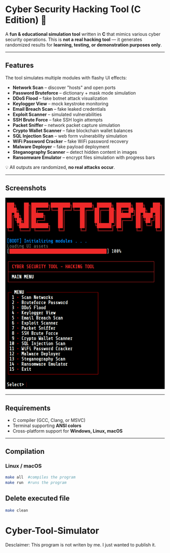 # Cyber Security Hacking Tool (C Edition) 🚀

A **fun & educational simulation tool** written in **C** that mimics various cyber security operations.
This is **not a real hacking tool** — it generates randomized results for **learning, testing, or demonstration purposes only**.

---

## Features

The tool simulates multiple modules with flashy UI effects:

- **Network Scan** – discover "hosts" and open ports
- **Password Bruteforce** – dictionary + mask mode simulation
- **DDoS Flood** – fake botnet attack visualization
- **Keylogger View** – mock keystroke monitoring
- **Email Breach Scan** – fake leaked credentials
- **Exploit Scanner** – simulated vulnerabilities
- **SSH Brute Force** – fake SSH login attempts
- **Packet Sniffer** – network packet capture simulation
- **Crypto Wallet Scanner** – fake blockchain wallet balances
- **SQL Injection Scan** – web form vulnerability simulation
- **WiFi Password Cracker** – fake WiFi password recovery
- **Malware Deployer** – fake payload deployment
- **Steganography Scanner** – detect hidden content in images
- **Ransomware Emulator** – encrypt files simulation with progress bars

💡 All outputs are randomized, **no real attacks occur**.

---

## Screenshots

![alt text](https://github.com/skinwalker3654/Cyber-Tool-Simulator/blob/main/.github/screenshot.png?raw=true)

---

## Requirements

- C compiler (GCC, Clang, or MSVC)
- Terminal supporting **ANSI colors**
- Cross-platform support for **Windows, Linux, macOS**

---

## Compilation

### Linux / macOS

```bash
make all  #compiles the program
make run  #runs the program
```

## Delete executed file

```bash
make clean
```
# Cyber-Tool-Simulator

Desclaimer: This program is not writen by me. I just wanted to publish it.
